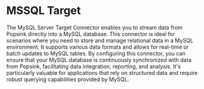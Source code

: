 # MSSQL Target
The MySQL Server Target Connector enables you to stream data from Popsink directly into a MySQL database. This connector is ideal for scenarios where you need to store and manage relational data in a MySQL environment. It supports various data formats and allows for real-time or batch updates to MySQL tables. By configuring this connector, you can ensure that your MySQL database is continuously synchronized with data from Popsink, facilitating data integration, reporting, and analysis. It's particularly valuable for applications that rely on structured data and require robust querying capabilities provided by MySQL.